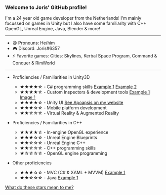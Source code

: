### Welcome to Joris' GitHub profile!
I'm a 24 year old game developer from the Netherlands!
I'm mainly focussed on games in Unity but I also have some familiarity with C++ OpenGL, Unreal Engine, Java, Blender & more!

---

- 😄 Pronouns: He/him
- 🎮 Discord: Joris#6357
- ⚡ Favorite games: Cities: Skylines, Kerbal Space Program, Command & Conquer & RimWorld

---

- Proficiencies / Familiarities in Unity3D
  - ★★★★☆ - C# programming skills [Example 1](https://github.com/jdderks/HKU_GDV1/blob/master/Assets/Scripts/Managers/InputManager.cs) [Example 2](https://github.com/jdderks/projectContext2/tree/main/Assets/Scripts)
  - ★★★★☆ - Custom Inspectors & development tools [Example 1](https://github.com/jdderks/kernModule2_Tools/blob/main/Assets/Scripts/Quest/Editor/FetchQuestManagerEditor.cs) [Image 1](https://github.com/jdderks/jdderks/blob/main/custom_inspectorexample.png)
  - ★★★★☆ - Unity UI [See Apoapsis on my website](https://jorisderks.com/#simulations)
  - ★★★☆☆ - Mobile platform development 
  - ★★☆☆☆ - Virtual Reality & Augmented Reality

- Proficiencies / Familiarities in C++
  - ★★★★☆ - In-engine OpenGL experience
  - ★★★☆☆ - Unreal Engine Blueprints
  - ★★☆☆☆ - Unreal Engine C++
  - ★★☆☆☆ - C++ programming skills
  - ★☆☆☆☆ - OpenGL engine programming

- Other proficiencies
  - ★★★☆☆ - MVC (C# & XAML + MVVM) [Example 1](https://github.com/jdderks/NoiseGeneratorTool)
  - ★★☆☆☆ - Java [Example 1](https://github.com/jdderks/TextAdventure)


[What do these stars mean to me?](https://github.com/jdderks/jdderks/blob/main/stars.md)